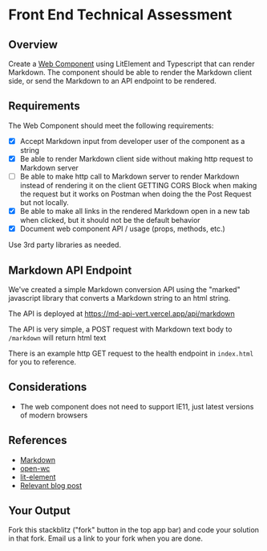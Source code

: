 # Front End Technical Assessment

## Overview

Create a [Web Component](https://developer.mozilla.org/en-US/docs/Web/Web_Components) using LitElement and Typescript that can render Markdown. The component should be able to render the Markdown client side, or send the Markdown to an API endpoint to be rendered.

## Requirements

The Web Component should meet the following requirements:

- [x] Accept Markdown input from developer user of the component as a string
- [x] Be able to render Markdown client side without making http request to Markdown server
- [ ] Be able to make http call to Markdown server to render Markdown instead of rendering it on the client GETTING CORS Block when making the request but it works on Postman when doing the the Post Request but not locally.
- [x] Be able to make all links in the rendered Markdown open in a new tab when clicked, but it should not be the default behavior
- [x] Document web component API / usage (props, methods, etc.)

Use 3rd party libraries as needed.

## Markdown API Endpoint

We've created a simple Markdown conversion API using the "marked" javascript library that converts a Markdown string to an html string.

The API is deployed at https://md-api-vert.vercel.app/api/markdown

The API is very simple, a POST request with Markdown text body to `/markdown` will return html text

There is an example http GET request to the health endpoint in `index.html` for you to reference.

## Considerations

* The web component does not need to support IE11, just latest versions of modern browsers

## References

* [Markdown](https://www.markdownguide.org/getting-started/)
* [open-wc](https://open-wc.org/)
* [lit-element](https://lit-element.polymer-project.org/)
* [Relevant blog post](https://levelup.gitconnected.com/creating-a-web-component-with-open-wc-fe1922128080)

## Your Output

Fork this stackblitz ("fork" button in the top app bar) and code your solution in that fork. Email us a link to your fork when you are done.
